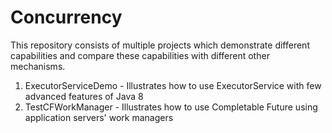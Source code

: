 # Concurrency
This repository consists of multiple projects which demonstrate different capabilities and compare these capabilities with different other mechanisms.

1. ExecutorServiceDemo - Illustrates how to use ExecutorService with few advanced features of Java 8
2. TestCFWorkManager - Illustrates how to use Completable Future using application servers' work managers
